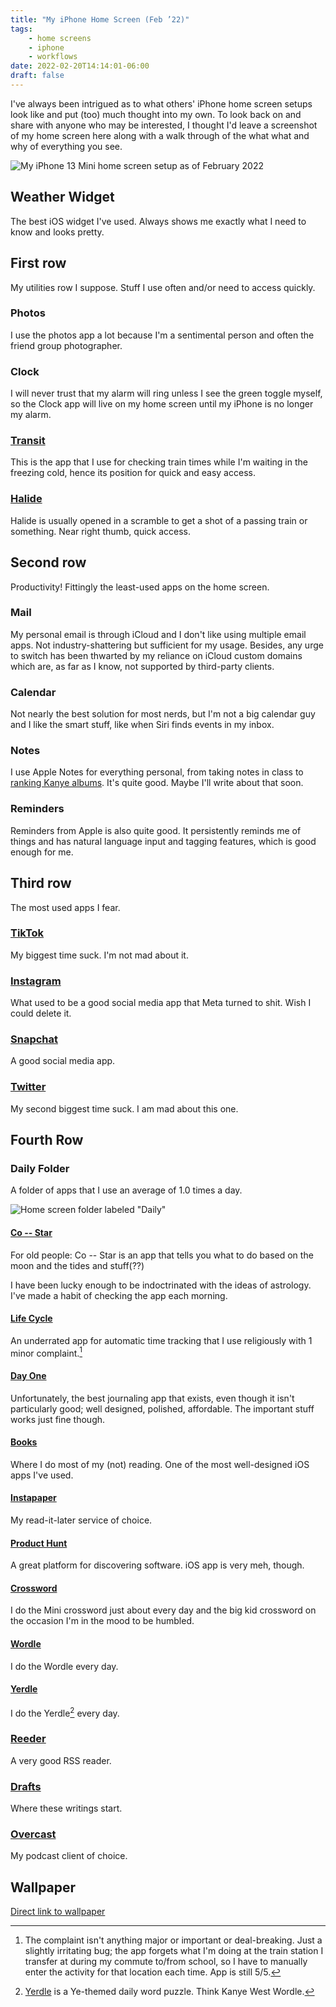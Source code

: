 ```yaml
---
title: "My iPhone Home Screen (Feb ’22)"
tags:
    - home screens
    - iphone
    - workflows
date: 2022-02-20T14:14:01-06:00
draft: false
---
```


I've always been intrigued as to what others' iPhone home screen setups look like and put (too) much thought into my own. To look back on and share with anyone who may be interested, I thought I'd leave a screenshot of my home screen here along with a walk through of the what what and why of everything you see.

![My iPhone 13 Mini home screen setup as of February 2022](https://i.postimg.cc/VNv6Myg6/IMG-F10-D59-C2114-E-1.jpg "My iPhone 13 Mini home screen setup as of February 2022")

## Weather Widget

The best iOS widget I've used. Always shows me exactly what I need to know and looks pretty.

## First row

My utilities row I suppose. Stuff I use often and/or need to access quickly.

### Photos

I use the photos app a lot because I'm a sentimental person and often the friend group photographer.

### Clock

I will never trust that my alarm will ring unless I see the green toggle myself, so the Clock app will live on my home screen until my iPhone is no longer my alarm.

### [Transit](https://apps.apple.com/us/app/transit-subway-bus-times/id498151501)

This is the app that I use for checking train times while I'm waiting in the freezing cold, hence its position for quick and easy access.

### [Halide](https://apps.apple.com/us/app/halide-mark-ii-pro-camera/id885697368)

Halide is usually opened in a scramble to get a shot of a passing train or something. Near right thumb, quick access.

## Second row

Productivity! Fittingly the least-used apps on the home screen.

### Mail

My personal email is through iCloud and I don't like using multiple email apps. Not industry-shattering but sufficient for my usage. Besides, any urge to switch has been thwarted by my reliance on iCloud custom domains which are, as far as I know, not supported by third-party clients.

### Calendar

Not nearly the best solution for most nerds, but I'm not a big calendar guy and I like the smart stuff, like when Siri finds events in my inbox.

### Notes

I use Apple Notes for everything personal, from taking notes in class to [ranking Kanye albums](https://i.postimg.cc/W12tNqJ0/IMG-10-D4999-AED61-1.jpg). It's quite good. Maybe I'll write about that soon.

### Reminders

Reminders from Apple is also quite good. It persistently reminds me of things and has natural language input and tagging features, which is good enough for me.

## Third row

The most used apps I fear.

### [TikTok](https://apps.apple.com/us/app/tiktok/id835599320)

My biggest time suck. I'm not mad about it.

### [Instagram](https://apps.apple.com/us/app/instagram/id389801252)

What used to be a good social media app that Meta turned to shit. Wish I could delete it.

### [Snapchat](https://apps.apple.com/us/app/snapchat/id447188370)

A good social media app.

### [Twitter](https://apps.apple.com/us/app/twitter/id333903271)

My second biggest time suck. I am mad about this one.

## Fourth Row

### Daily Folder

A folder of apps that I use an average of 1.0 times a day.

![Home screen folder labeled "Daily"](https://i.postimg.cc/9QJ0rXGK/IMG-0-F5-BB1076237-1.jpg "My Daily folder")

#### [Co -- Star](https://apps.apple.com/us/app/co-star-personalized-astrology/id1264782561)

For old people: Co -- Star is an app that tells you what to do based on the moon and the tides and stuff(??)

I have been lucky enough to be indoctrinated with the ideas of astrology. I've made a habit of checking the app each morning.

#### [Life Cycle](https://apps.apple.com/us/app/life-cycle-track-your-time/id1064955217)

An underrated app for automatic time tracking that I use religiously with 1 minor complaint.[^1]

#### [Day One](https://apps.apple.com/us/app/day-one-journal-private-diary/id1044867788)

Unfortunately, the best journaling app that exists, even though it isn't particularly good; well designed, polished, affordable. The important stuff works just fine though.

#### [Books](https://apps.apple.com/us/app/instapaper/id288545208)

Where I do most of my (not) reading. One of the most well-designed iOS apps I've used.

#### [Instapaper](https://apps.apple.com/us/app/product-hunt/id904658671)

My read-it-later service of choice.

#### [Product Hunt](https://apps.apple.com/us/app/product-hunt/id904658671)

A great platform for discovering software. iOS app is very meh, though.

#### [Crossword](https://apps.apple.com/us/app/the-new-york-times-crossword/id307569751)

I do the Mini crossword just about every day and the big kid crossword on the occasion I'm in the mood to be humbled.

#### [Wordle](https://www.nytimes.com/games/wordle)

I do the Wordle every day.

#### [Yerdle](https://yerdle.bensonkitia.com/)

I do the Yerdle[^2] every day.

### [Reeder](https://apps.apple.com/us/app/reeder-5/id1529445840)

A very good RSS reader.

### [Drafts](https://apps.apple.com/us/app/drafts/id1236254471)

Where these writings start.

### [Overcast](https://apps.apple.com/us/app/overcast/id888422857)

My podcast client of choice.

## Wallpaper

[Direct link to wallpaper](https://i.postimg.cc/QC2xZHZK/IMG-0631.jpg)

[^1]: The complaint isn't anything major or important or deal-breaking. Just a slightly irritating bug; the app forgets what I'm doing at the train station I transfer at during my commute to/from school, so I have to manually enter the activity for that location each time. App is still 5/5.

[^2]: [Yerdle](https://yerdle.bensonkitia.com) is a Ye-themed daily word puzzle. Think Kanye West Wordle.
